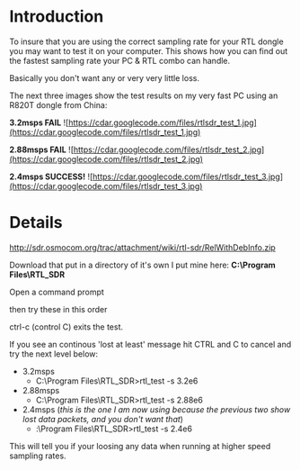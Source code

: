 # Introduction #

To insure that you are using the correct sampling rate for your RTL dongle you may want to test it on your computer.  This shows how you can find out the fastest sampling rate your PC & RTL combo can handle.

Basically you don't want any or very very little loss.

The next three images show the test results on my very fast PC using an R820T dongle from China:

**3.2msps FAIL**
![https://cdar.googlecode.com/files/rtlsdr_test_1.jpg](https://cdar.googlecode.com/files/rtlsdr_test_1.jpg)

**2.88msps FAIL**
![https://cdar.googlecode.com/files/rtlsdr_test_2.jpg](https://cdar.googlecode.com/files/rtlsdr_test_2.jpg)

**2.4msps SUCCESS!**
![https://cdar.googlecode.com/files/rtlsdr_test_3.jpg](https://cdar.googlecode.com/files/rtlsdr_test_3.jpg)

# Details #

http://sdr.osmocom.org/trac/attachment/wiki/rtl-sdr/RelWithDebInfo.zip

Download that put in a directory of it's own I put mine here: **C:\Program Files\RTL\_SDR**

Open a command prompt

then try these in this order

ctrl-c (control C) exits the test.

If you see an continous 'lost at least' message hit CTRL and C to cancel and try the next level below:

  * 3.2msps
    * C:\Program Files\RTL\_SDR>rtl\_test -s 3.2e6
  * 2.88msps
    * C:\Program Files\RTL\_SDR>rtl\_test -s 2.88e6
  * 2.4msps (_this is the one I am now using because the previous two show lost data packets, and you don't want that_)
    * :\Program Files\RTL\_SDR>rtl\_test -s 2.4e6

This will tell you if your loosing any data when running at higher speed sampling rates.